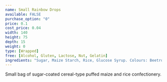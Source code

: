 ```yaml
---
name: Small Rainbow Drops
available: FALSE
purchase_option: "0"
price: 0.1
cost_price: 0.04
width: 140
height: 75
depth: 15
weight: 0
type: [Wrapped]
free: [Alcohol, Gluten, Lactose, Nut, Gelatin]
ingredients: "Sugar, Maize Starch, Rice, Glucose Syrup. Colours: Beetroot, Carmine Extract, Copper Chlorophyll, Lutein, Paprika Extract"
---
```

Small bag of sugar-coated cereal-type puffed maize and rice confectionery.